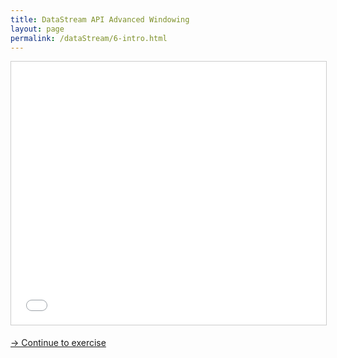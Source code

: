 ```yaml
---
title: DataStream API Advanced Windowing
layout: page
permalink: /dataStream/6-intro.html
---
```


<iframe src="//www.slideshare.net/slideshow/embed_code/key/3r4Fe32M47LiPK" width="680" height="421" frameborder="0" marginwidth="0" marginheight="0" scrolling="no" style="border:1px solid #CCC; border-width:1px; margin-bottom:5px; max-width: 100%;" allowfullscreen> </iframe>

[-> Continue to exercise]({{site.baseurl}}/exercises/carSegments.html)
